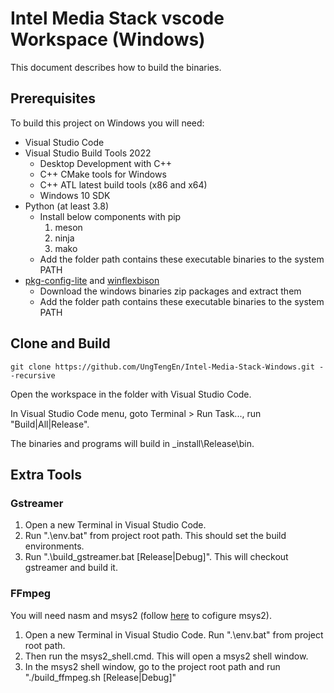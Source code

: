 # Intel Media Stack vscode Workspace (Windows)
This document describes how to build the binaries.

## Prerequisites

To build this project on Windows you will need:

- Visual Studio Code
- Visual Studio Build Tools 2022
	* Desktop Development with C++
	* C++ CMake tools for Windows
	* C++ ATL latest build tools (x86 and x64)
	* Windows 10 SDK
- Python (at least 3.8)
	* Install below components with pip
		1. meson
		2. ninja
		3. mako
	* Add the folder path contains these executable binaries to the system PATH
- [pkg-config-lite](https://sourceforge.net/projects/pkgconfiglite/files/0.28-1) and [winflexbison](https://github.com/lexxmark/winflexbison/releases/tag/v2.5.25)
	* Download the windows binaries zip packages and extract them
	* Add the folder path contains these executable binaries to the system PATH

## Clone and Build
```
git clone https://github.com/UngTengEn/Intel-Media-Stack-Windows.git --recursive
```

Open the workspace in the folder with Visual Studio Code.

In Visual Studio Code menu, goto Terminal > Run Task..., run "Build|All|Release".

The binaries and programs will build in _install\Release\bin.

## Extra Tools

### Gstreamer

1. Open a new Terminal in Visual Studio Code.
2. Run ".\env.bat" from project root path.  This should set the build environments.
3. Run ".\build_gstreamer.bat [Release|Debug]".  This will checkout gstreamer and build it.

### FFmpeg

You will need nasm and msys2 (follow [here](https://www.youtube.com/watch?v=OIYGjzmJ2GI) to cofigure msys2).

1. Open a new Terminal in Visual Studio Code. Run ".\env.bat" from project root path.
2. Then run the msys2_shell.cmd.  This will open a msys2 shell window.
3. In the msys2 shell window, go to the project root path and run "./build_ffmpeg.sh [Release|Debug]"
